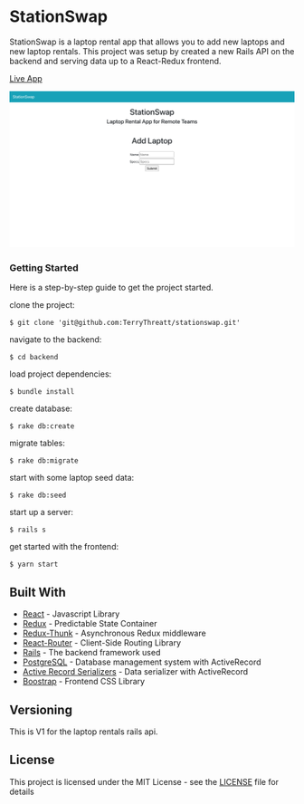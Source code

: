 # StationSwap

StationSwap is a laptop rental app that allows you to add new laptops and new laptop rentals. This project was setup by created a new Rails API on the backend and serving data up to a React-Redux frontend.

[Live App](https://stationswap-app.herokuapp.com/)

![StationSwap](frontend/StationSwap.png)

### Getting Started

Here is a step-by-step guide to get the project started.

clone the project:
```
$ git clone 'git@github.com:TerryThreatt/stationswap.git'
```

navigate to the backend:

```
$ cd backend
```

load project dependencies:

```
$ bundle install
```

create database:

```
$ rake db:create
```

migrate tables:

```
$ rake db:migrate
```

start with some laptop seed data:

```
$ rake db:seed
```

start up a server:

```
$ rails s
```

get started with the frontend:

```
$ yarn start
```


## Built With
* [React](https://reactjs.org/) - Javascript Library
* [Redux](https://redux.js.org/) - Predictable State Container
* [Redux-Thunk](https://github.com/reduxjs/redux-thunk) - Asynchronous Redux middleware
* [React-Router](https://reactrouter.com/) - Client-Side Routing Library
* [Rails](https://rubyonrails.org/) - The backend framework used
* [PostgreSQL](https://www.postgresql.org/) - Database management system with ActiveRecord
* [Active Record Serializers](https://github.com/rails-api/active_model_serializers) - Data serializer with ActiveRecord
* [Boostrap](https://getbootstrap.com/) - Frontend CSS Library


## Versioning

This is V1 for the laptop rentals rails api.


## License

This project is licensed under the MIT License - see the [LICENSE](LICENSE) file for details
